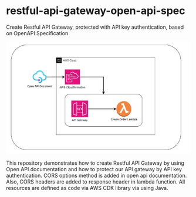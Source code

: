 # restful-api-gateway-open-api-spec
Create Restful API Gateway, protected with API key authentication, based on OpenAPI Specification

![My Image](high_level_flow.png)

This repository demonstrates how to create Restful API Gateway by using Open API documentation and how to protect our API gateway by API key authentication.
CORS options method is added in open api documentation. Also, CORS headers are added to response header in lambda function.
All resources are defined as code via AWS CDK library via using Java.


